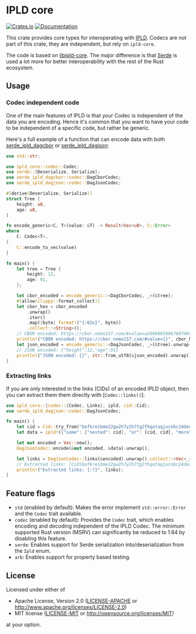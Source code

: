 IPLD core
=========

[![Crates.io](https://img.shields.io/crates/v/ipld-core.svg)](https://crates.io/crates/ipld-core)
[![Documentation](https://docs.rs/ipld-core/badge.svg)](https://docs.rs/ipld-core)

This crate provides core types for interoperating with [IPLD]. Codecs are not part of this crate, they are independent, but rely on `ipld-core`.

The code is based on [libipld-core]. The major difference is that [Serde] is used a lot more for better interoperability with the rest of the Rust ecosystem.


Usage
-----

### Codec independent code

One of the main features of IPLD is that your Codec is independent of the data you are encoding. Hence it's common that you want to have  your code to be independent of a specific code, but rather be generic.

Here's a full example of a function that can encode data with both [serde_ipld_dagcbor] or [serde_ipld_dagjson]:

```rust
use std::str;

use ipld_core::codec::Codec;
use serde::{Deserialize, Serialize};
use serde_ipld_dagcbor::codec::DagCborCodec;
use serde_ipld_dagjson::codec::DagJsonCodec;

#[derive(Deserialize, Serialize)]
struct Tree {
    height: u8,
    age: u8,
}

fn encode_generic<C, T>(value: &T) -> Result<Vec<u8>, C::Error>
where
    C: Codec<T>,
{
    C::encode_to_vec(value)
}

fn main() {
    let tree = Tree {
        height: 12,
        age: 91,
    };

    let cbor_encoded = encode_generic::<DagCborCodec, _>(&tree);
    #[allow(clippy::format_collect)]
    let cbor_hex = cbor_encoded
        .unwrap()
        .iter()
        .map(|byte| format!("{:02x}", byte))
        .collect::<String>();
    // CBOR encoded: https://cbor.nemo157.com/#value=a2666865696768740c63616765185b
    println!("CBOR encoded: https://cbor.nemo157.com/#value={}", cbor_hex);
    let json_encoded = encode_generic::<DagJsonCodec, _>(&tree).unwrap();
    // JSON encoded: {"height":12,"age":91}
    println!("JSON encoded: {}", str::from_utf8(&json_encoded).unwrap());
}
```

### Extracting links

If you are only interested in the links (CIDs) of an encoded IPLD object, then you can extract them them directly with [`Codec::links()`]:

```rust
use ipld_core::{codec::{Codec, Links}, ipld, cid::Cid};
use serde_ipld_dagjson::codec::DagJsonCodec;

fn main() {
    let cid = Cid::try_from("bafkreibme22gw2h7y2h7tg2fhqotaqjucnbc24deqo72b6mkl2egezxhvy").unwrap();
    let data = ipld!({"some": {"nested": cid}, "or": [cid, cid], "more": true});

    let mut encoded = Vec::new();
    DagJsonCodec::encode(&mut encoded, &data).unwrap();

    let links = DagJsonCodec::links(&encoded).unwrap().collect::<Vec<_>>();
    // Extracted links: [Cid(bafkreibme22gw2h7y2h7tg2fhqotaqjucnbc24deqo72b6mkl2egezxhvy), Cid(bafkreibme22gw2h7y2h7tg2fhqotaqjucnbc24deqo72b6mkl2egezxhvy), Cid(bafkreibme22gw2h7y2h7tg2fhqotaqjucnbc24deqo72b6mkl2egezxhvy)]
    println!("Extracted links: {:?}", links);
}
```


Feature flags
-------------

 - `std` (enabled by default): Makes the error implement `std::error::Error` and the `Codec` trait available.
 - `codec` (enabled by default): Provides the `Codec` trait, which enables encoding and decoding independent of the IPLD Codec. The minimum supported Rust version (MSRV) can significantly be reduced to 1.64 by disabling this feature.
 - `serde`: Enables support for Serde serialization into/deserialization from the `Ipld` enum.
 - `arb`: Enables support for property based testing.


License
-------

Licensed under either of

 * Apache License, Version 2.0 ([LICENSE-APACHE](LICENSE-APACHE) or <http://www.apache.org/licenses/LICENSE-2.0>)
 * MIT license ([LICENSE-MIT](LICENSE-MIT) or <http://opensource.org/licenses/MIT>)

at your option.

[IPLD]: https://ipld.io/
[libipld-core]: https://crates.io/crates/libipld-core
[Serde]: https://serde.rs/
[serde_ipld_dagcbor]: https://crates.io/crates/serde_ipld_dagcbor
[serde_ipld_dagjson]: https://crates.io/crates/serde_ipld_dagjson
